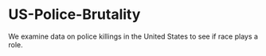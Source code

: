 # US-Police-Brutality
We examine data on police killings in the United States to see if race plays a role. 

